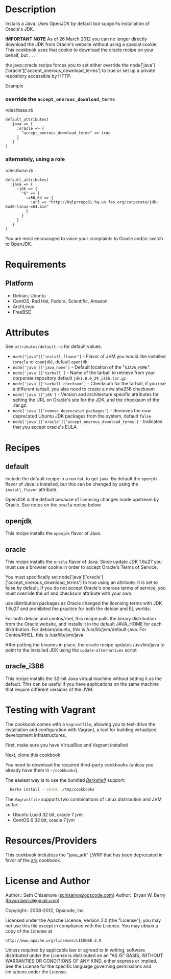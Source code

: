 Description
===========

Installs a Java. Uses OpenJDK by default but supports installation of Oracle's JDK.

**IMPORTANT NOTE** As of 26 March 2012 you can no longer directly download
the JDK from Oracle's website without using a special cookie. This cookbook uses
that cookie to download the oracle recipe on your behalf, but . . . 

the java::oracle recipe forces you to set either override
the node['java']['oracle']['accept_onerous_download_terms'] to true or set up a
private repository accessible by HTTP. 

Example

### override the `accept_onerous_download_terms`

roles/base.rb

```
default_attributes(
  :java => {
     :oracle => {
       "accept_onerous_download_terms" => true
     }
   }
)
```


### alternately, using a role

roles/base.rb

```
default_attributes(
  :java => {
     :jdk => {
       "6" => {
         :x86_64 => {
           :url => "http://hqlprrepo01.hq.un.fao.org/corporate/jdk-6u30-linux-x64.bin"
         }
       }
     }
   }
)
```

You are most encouraged to voice your complaints to Oracle and/or
switch to OpenJDK.

Requirements
============

Platform
--------

* Debian, Ubuntu
* CentOS, Red Hat, Fedora, Scientific, Amazon
* ArchLinux
* FreeBSD

Attributes
==========

See `attributes/default.rb` for default values.

* `node["java"]["install_flavor"]` - Flavor of JVM you would like installed (`oracle` or
`openjdk`), default `openjdk`.
* `node['java']['java_home']` - Default location of the "`$JAVA_HOME`".
* `node['java']['tarball']` - Name of the tarball to retrieve from your corporate
repository default `jdk1.6.0_29_i386.tar.gz`
* `node['java']['tarball_checksum']` - Checksum for the tarball, if you use a different
tarball, you also need to create a new sha256 checksum
* `node['java']['jdk']` - Version and architecture specific attributes for setting the
URL on Oracle's site for the JDK, and the checksum of the .tar.gz.
* `node['java']['remove_deprecated_packages']` - Removes the now deprecated Ubuntu JDK
packages from the system, default `false`
* `node['java']['oracle']['accept_onerous_download_terms']` - Indicates that you accept 
  oracle's EULA



Recipes
=======

default
-------

Include the default recipe in a run list, to get `java`.  By default
the `openjdk` flavor of Java is installed, but this can be changed by
using the `install_flavor` attribute.

OpenJDK is the default because of licensing changes made upstream by
Oracle. See notes on the `oracle` recipe below.

openjdk
-------

This recipe installs the `openjdk` flavor of Java.

oracle
------

This recipe installs the `oracle` flavor of Java. Since update JDK 1.6u27
you must use a browser cookie in order to accept Oracle's Terms of Service. 

You must specifically set node['java']['oracle']['accept_onerous_download_terms'] to
true using an attribute. It is set to false by default. If you do not accept
Oracle's onerous terms of service, you must override the url and checksum 
attribute with your own.

use distribution packages as Oracle changed the licensing terms with
JDK 1.6u27 and prohibited the practice for both the debian and EL worlds.

For both debian and centos/rhel, this recipe pulls the binary
distribution from the Oracle website, and installs it in the default
JAVA_HOME for each distribution. For debian/ubuntu, this is
/usr/lib/jvm/default-java. For Centos/RHEL, this is /usr/lib/jvm/java

After putting the binaries in place, the oracle recipe updates
/usr/bin/java to point to the installed JDK using the
`update-alternatives` script

oracle_i386
-----------

This recipe installs the 32-bit Java virtual machine without setting
it as the default. This can be useful if you have applications on the
same machine that require different versions of the JVM.


Testing with Vagrant
====================

The cookbook comes with a `Vagrantfile`, allowing you to test-drive the installation and configuration with Vagrant, a tool for building virtualized development infrastructures.

First, make sure you have VirtualBox and Vagrant installed

Next, clone this cookbook

You need to download the required third-party cookbooks (unless you already have them in `~/cookbooks`).

The easiest way is to use the bundled [_Berkshelf_](http://berkshelf.com) support:

~~~~~~~~~~~~~~~~~~~~~~~~~~~~~~~~~~~~~~~~~~~~~~~~~~~~~~~~~~~~~~~~~~~~~~~~~~bash
  berks install --shims ./tmp/cookbooks
~~~~~~~~~~~~~~~~~~~~~~~~~~~~~~~~~~~~~~~~~~~~~~~~~~~~~~~~~~~~~~~~~~~~~~~~~~~~~~

The `Vagrantfile` supports two combinations of Linux distribution and JVM so far:

* Ubuntu Lucid 32 bit, oracle 7 jvm
* CentOS 6 32 bit, oracle 7 jvm


Resources/Providers
===================

This cookbook includess the "java_ark" LWRP that has been deprecated in favor of 
the [ark](http://github.com/opscode-cookbooks/ark) cookbook.


License and Author
==================

Author:: Seth Chisamore (<schisamo@opscode.com>)
Author:: Bryan W. Berry (<bryan.berry@gmail.com>)

Copyright:: 2008-2012, Opscode, Inc

Licensed under the Apache License, Version 2.0 (the "License");
you may not use this file except in compliance with the License.
You may obtain a copy of the License at

    http://www.apache.org/licenses/LICENSE-2.0

Unless required by applicable law or agreed to in writing, software
distributed under the License is distributed on an "AS IS" BASIS,
WITHOUT WARRANTIES OR CONDITIONS OF ANY KIND, either express or implied.
See the License for the specific language governing permissions and
limitations under the License.
